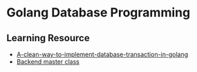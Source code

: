 # Golang Database Programming

## Learning Resource

* [A-clean-way-to-implement-database-transaction-in-golang](https://dev.to/techschoolguru/a-clean-way-to-implement-database-transaction-in-golang-2ba)
* [Backend master class](https://www.youtube.com/playlist?list=PLy_6D98if3ULEtXtNSY_2qN21VCKgoQAE)
